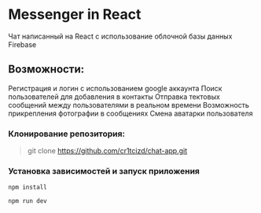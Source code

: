 # Messenger in React
Чат написанный на React с использование облочной базы данных Firebase

## Возможности:
  Регистрация и логин с использованием google аккаунта
  Поиск пользователей для добавления в контакты
  Отправка тектовых сообщений между пользователями в реальном времени
  Возможность прикрепления фотографии в сообщениях
  Смена аватарки пользователя

### Клонирование репозитория:

> git clone https://github.com/cr1tcizd/chat-app.git

### Установка зависимостей и запуск приложения
```
npm install

npm run dev
```
